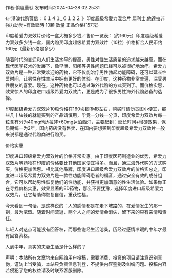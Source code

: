 <p>作者:偷匾量驮 发布时间:2024-04-28 02:25:31</p>
<p>《✅港澳代购薇信：６１４１_６１２２ 》印度超級希愛力混合片 犀利士,他達拉非 強力助勃+有效延時 10顆 數量 正品价格(157元) </p>
									<p>印度希爱力双效片价格一盒大概多少钱／售价一览表：（约160元）印度超级希爱力双效多少钱一盒，国内购买印度超级希爱力双效片（10粒）价格折合人民币约160元（最新价格是多少）</p><p></p><p></p><p></p><p>随着时代的变迁和人们生活水平的提高，男性对性生活质量的追求越来越高。而在现代医学技术的发展下，像早泄、阳痿等男性问题已经可以被很好地治疗。希爱力双效片是一种非常受欢迎的药物，它不仅能治疗男性勃起功能障碍，还可以延长性爱时间，让男性在性生活中拥有更好的体验。在印度，这种药物非常普遍，深受男性朋友的喜爱。现在，这种药物也可以通过海外代购的方式买到了。而价格实惠，效果惊人的印度进口超级希爱力双效片，更是成为了很多男性海外代购必备的选择。</p><p></p><p>印度超级希爱力双效片10粒价格在160块钱RMB左右，购买时请勿贪图小便宜，那些几十块钱的就能买到的产品请慎用，毕竟一分钱一分货，印度希爱力双效片每一粒含有分为40mg他达拉非+60mg达泊西汀，主要起到：延长时间+增硬效果，保质期统一为2年，国内葯店没有售卖，在国内要想买到印度超级希爱力双效片一般来说都是通过代购商进行购买。</p><p></p><p>价格实惠</p><p></p><p>印度进口超级希爱力双效片的价格非常实惠。由于印度医药制造业的优势，希爱力双效片等药物在印度的价格要比其他国家便宜得多。而且，通过海外代购的方式购买，价格更加优惠。相比其他品牌，印度进口超级希爱力双效片的价格实总之，印度进口超级希爱力双效片是一款性功能障碍患者的福音，通过安全有效的成分组合，它可以帮助男性恢复他们的性功能，并获得更加满意的性生活体验。如果你正在寻找价格实惠，效果显著的ED药物，那么不要犹豫，选择印度进口超级希爱力双效片，让它帮助你恢复自信，重获性福。</p><p>今天看到一句话，是这样说的：人的感情都是在走下坡路的，在爱情发生的那一刻，最为浓烈。随着时间流逝，两个人之间的爱情会消失，留下来的只有亲情和责任。</p><p>年轻人对这点可能没有回答权，而那些饱经生活沧桑，历经过感情冷暖的中年才最有回答资格。</p><p>人到中年，真实的夫妻生活是什么样的？</p>				声明：本站所有文章均来自网络用户投稿，需要消费、投资的项目请注意识别真伪，谨防上当受骗，本站只负责信息刊登，不提供内容鉴别及纠纷问题。投稿内容若侵犯了您的权益请及时联系客服删除。				
